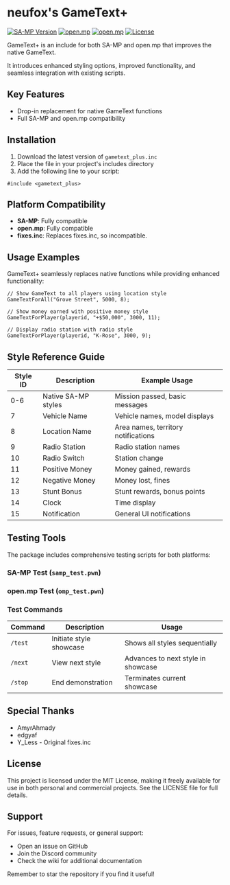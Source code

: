 # neufox's GameText+

[![SA-MP Version](https://img.shields.io/badge/SA--MP-✔-green.svg)](https://www.sa-mp.mp/)
[![open.mp](https://img.shields.io/badge/open.mp-✔-green.svg)](https://www.open.mp/)
[![open.mp](https://img.shields.io/badge/fixes.inc-✖-red.svg)](https://github.com/pawn-lang/sa-mp-fixes)
[![License](https://img.shields.io/badge/License-MIT-blue.svg)](LICENSE)

GameText+ is an include for both SA-MP and open.mp that improves the native GameText. 

It introduces enhanced styling options, improved functionality, and seamless integration with existing scripts.

## Key Features

- Drop-in replacement for native GameText functions
- Full SA-MP and open.mp compatibility

## Installation

1. Download the latest version of `gametext_plus.inc`
2. Place the file in your project's includes directory
3. Add the following line to your script:

```pawn
#include <gametext_plus>
```

## Platform Compatibility

- **SA-MP**: Fully compatible
- **open.mp**: Fully compatible
- **fixes.inc**: Replaces fixes.inc, so incompatible.

## Usage Examples

GameText+ seamlessly replaces native functions while providing enhanced functionality:

```pawn
// Show GameText to all players using location style
GameTextForAll("Grove Street", 5000, 8);

// Show money earned with positive money style
GameTextForPlayer(playerid, "+$50,000", 3000, 11);

// Display radio station with radio style
GameTextForPlayer(playerid, "K-Rose", 3000, 9);

```

## Style Reference Guide

| Style ID | Description | Example Usage |
|----------|-------------|---------------|
| 0-6 | Native SA-MP styles | Mission passed, basic messages |
| 7 | Vehicle Name | Vehicle names, model displays |
| 8 | Location Name | Area names, territory notifications |
| 9 | Radio Station | Radio station names |
| 10 | Radio Switch | Station change |
| 11 | Positive Money | Money gained, rewards |
| 12 | Negative Money | Money lost, fines |
| 13 | Stunt Bonus | Stunt rewards, bonus points |
| 14 | Clock | Time display |
| 15 | Notification | General UI notifications |

## Testing Tools

The package includes comprehensive testing scripts for both platforms:

### SA-MP Test (`samp_test.pwn`)
### open.mp Test (`omp_test.pwn`)

### Test Commands

| Command | Description | Usage |
|---------|-------------|--------|
| `/test` | Initiate style showcase | Shows all styles sequentially |
| `/next` | View next style | Advances to next style in showcase |
| `/stop` | End demonstration | Terminates current showcase |

## Special Thanks

- AmyrAhmady
- edgyaf
- Y_Less - Original fixes.inc

## License

This project is licensed under the MIT License, making it freely available for use in both personal and commercial projects. See the LICENSE file for full details.

## Support

For issues, feature requests, or general support:
- Open an issue on GitHub
- Join the Discord community
- Check the wiki for additional documentation

Remember to star the repository if you find it useful!
